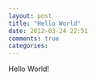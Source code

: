 ```yaml
---
layout: post
title: "Hello World"
date: 2012-03-24 22:51
comments: true
categories: 
---
```

Hello World!
